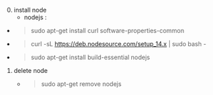 0. install node
    - nodejs :
  - > sudo apt-get install curl software-properties-common
  - > curl -sL https://deb.nodesource.com/setup_14.x | sudo bash -
  - > sudo apt-get install build-essential nodejs
1. delete node
    - > sudo apt-get remove nodejs
